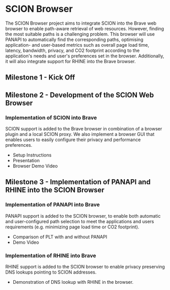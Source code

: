 # SCION Browser

The SCION Browser project aims to integrate SCION into the Brave web browser to enable path-aware retrieval of web resources. However, finding the most suitable paths is a challenging problem. This browser will use PANAPI to automatically find the corresponding paths, optimising application- and user-based metrics such as overall page load time, latency, bandwidth, privacy, and CO2 footprint according to the application's needs and user's preferences set in the browser. Additionally, it will also integrate support for RHINE into the Brave browser.

## Milestone 1 - Kick Off

## Milestone 2 - Development of the SCION Web Browser

### Implementation of SCION into Brave

SCION support is added to the Brave browser in combination of a browser plugin and a local SCION proxy. We also implement a browser GUI that enables users to easily configure their privacy and performance preferences.

- Setup Instructions
- Presentation
- Browser Demo Video

## Milestone 3 - Implementation of PANAPI and RHINE into the SCION Browser

### Implementation of PANAPI into Brave 

PANAPI support is added to the SCION browser, to enable both automatic and user-configured path selection to meet the applications and users requirements (e.g. minimizing page load time or CO2 footprint).

- Comparison of PLT with and without PANAPI
- Demo Video

### Implementation of RHINE into Brave

RHINE support is added to the SCION browser to enable privacy preserving DNS lookups pointing to SCION addresses.

- Demonstration of DNS lookup with RHINE in the browser.
